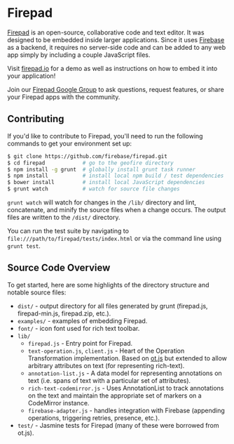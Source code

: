 # Firepad

[Firepad](http://www.firepad.io/) is an open-source, collaborative code and text editor. It was designed to be embedded inside larger applications. Since it uses [Firebase](https://www.firebase.com/) as a backend, it requires no server-side code and can be added to any web app simply by including a couple JavaScript files.

Visit [firepad.io](http://www.firepad.io/) for a demo as well as instructions on how to embed it into your application!

Join our [Firepad Google Group](https://groups.google.com/forum/#!forum/firepad-io) to ask questions, request features, or share your Firepad apps with the community.

## Contributing

If you'd like to contribute to Firepad, you'll need to run the following commands to get your environment set up:

```bash
$ git clone https://github.com/firebase/firepad.git
$ cd firepad            # go to the geofire directory
$ npm install -g grunt  # globally install grunt task runner
$ npm install           # install local npm build / test dependencies
$ bower install         # install local JavaScript dependencies
$ grunt watch           # watch for source file changes
```

`grunt watch` will watch for changes in the `/lib/` directory and lint, concatenate, and minify the source files when a change occurs. The output files are written to the `/dist/` directory.

You can run the test suite by navigating to `file:///path/to/firepad/tests/index.html` or via the command line using `grunt test`.

## Source Code Overview

To get started, here are some highlights of the directory structure and notable source files:

* `dist/` - output directory for all files generated by grunt (firepad.js, firepad-min.js, firepad.zip, etc.).
* `examples/` - examples of embedding Firepad.
* `font/` - icon font used for rich text toolbar.
* `lib/`
    * `firepad.js` - Entry point for Firepad.
    * `text-operation.js`, `client.js` - Heart of the Operation Transformation implementation.  Based on
      [ot.js](https://github.com/Operational-Transformation/ot.js/) but extended to allow arbitrary
      attributes on text (for representing rich-text).
    * `annotation-list.js` - A data model for representing annotations on text (i.e. spans of text with a particular
      set of attributes).
    * `rich-text-codemirror.js` - Uses AnnotationList to track annotations on the text and maintain the appropriate
      set of markers on a CodeMirror instance.
    * `firebase-adapter.js` - handles integration with Firebase (appending operations, triggering retries,
      presence, etc.).
* `test/` - Jasmine tests for Firepad (many of these were borrowed from ot.js).
